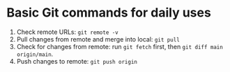 # Basic Git commands for daily uses
1. Check remote URLs: `git remote -v`
2. Pull changes from remote and merge into local: `git pull`
3. Check for changes from remote:  run `git fetch` first, then `git diff main origin/main`.
4. Push changes to remote: `git push origin`
